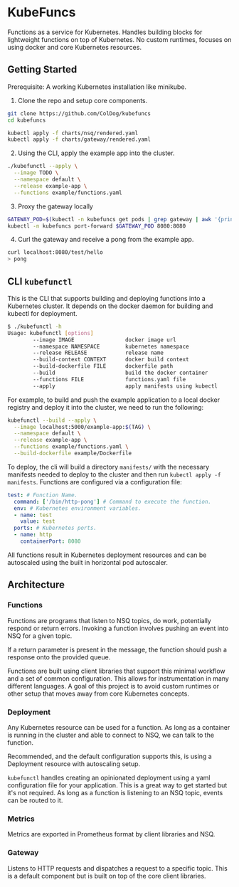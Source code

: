 # KubeFuncs

Functions as a service for Kubernetes. Handles building blocks for lightweight functions on top of Kubernetes. No custom runtimes, focuses on using docker and core Kubernetes resources.

## Getting Started

Prerequisite: A working Kubernetes installation like minikube.

1. Clone the repo and setup core components.

```sh
git clone https://github.com/ColDog/kubefuncs
cd kubefuncs

kubectl apply -f charts/nsq/rendered.yaml
kubectl apply -f charts/gateway/rendered.yaml
```

2. Using the CLI, apply the example app into the cluster.

```sh
./kubefunctl --apply \
  --image TODO \
  --namespace default \
  --release example-app \
  --functions example/functions.yaml
```

3. Proxy the gateway locally

```sh
GATEWAY_POD=$(kubectl -n kubefuncs get pods | grep gateway | awk '{print $1}')
kubectl -n kubefuncs port-forward $GATEWAY_POD 8080:8080
```

4. Curl the gateway and receive a pong from the example app.
```sh
curl localhost:8080/test/hello
> pong
```

## CLI `kubefunctl`

This is the CLI that supports building and deploying functions into a Kubernetes cluster. It depends on the docker daemon for building and kubectl for deployment.

```sh
$ ./kubefunctl -h
Usage: kubefunctl [options]
        --image IMAGE                docker image url
        --namespace NAMESPACE        kubernetes namespace
        --release RELEASE            release name
        --build-context CONTEXT      docker build context
        --build-dockerfile FILE      dockerfile path
        --build                      build the docker container
        --functions FILE             functions.yaml file
        --apply                      apply manifests using kubectl
```

For example, to build and push the example application to a local docker registry and deploy it into the cluster, we need to run the following:

```sh
kubefunctl --build --apply \
  --image localhost:5000/example-app:$(TAG) \
  --namespace default \
  --release example-app \
  --functions example/functions.yaml \
  --build-dockerfile example/Dockerfile
```

To deploy, the cli will build a directory `manifests/` with the necessary manifests needed to deploy to the cluster and then run `kubectl apply -f manifests`. Functions are configured via a configuration file:

```yaml
test: # Function Name.
  command: ['/bin/http-pong'] # Command to execute the function.
  env: # Kubernetes environment variables.
  - name: test
    value: test
  ports: # Kubernetes ports.
  - name: http
    containerPort: 8080
```

All functions result in Kubernetes deployment resources and can be autoscaled using the built in horizontal pod autoscaler.

## Architecture

### Functions

Functions are programs that listen to NSQ topics, do work, potentially respond or return errors. Invoking a function involves pushing an event into NSQ for a given topic.

If a return parameter is present in the message, the function should push a response onto the provided queue.

Functions are built using client libraries that support this minimal workflow and a set of common configuration. This allows for instrumentation in many different languages. A goal of this project is to avoid custom runtimes or other setup that moves away from core Kubernetes concepts.

### Deployment

Any Kubernetes resource can be used for a function. As long as a container is running in the cluster and able to connect to NSQ, we can talk to the function.

Recommended, and the default configuration supports this, is using a Deployment resource with autoscaling setup.

`kubefunctl` handles creating an opinionated deployment using a yaml configuration file for your application. This is a great way to get started but it's not required. As long as a function is listening to an NSQ topic, events can be routed to it.

### Metrics

Metrics are exported in Prometheus format by client libraries and NSQ.

### Gateway

Listens to HTTP requests and dispatches a request to a specific topic. This is a default component but is built on top of the core client libraries.
